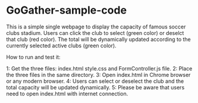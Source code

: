 GoGather-sample-code
====================
This is a simple single webpage to display the capacity of famous soccer clubs stadium. Users can click the club to select (green color) or deselct that club (red color). The total will be dynamically updated according to the currently selected active clubs (green color).

How to run and test it:

1:  Get the three files: index.html style.css and FormController.js file. 
2:  Place the three files in the same directory.
3:  Open index.html in Chrome browser or any modern browser.
4:  Users can select or deselect the club and the total capacity will be updated dynamically.
5:  Please be aware that users need to open index.html with internet connection.
